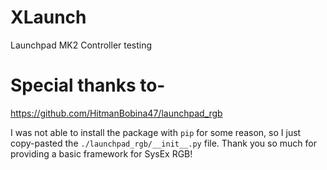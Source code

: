 # XLaunch

Launchpad MK2 Controller testing

# Special thanks to-

https://github.com/HitmanBobina47/launchpad_rgb

I was not able to install the package with `pip` for some reason, so I just copy-pasted the `./launchpad_rgb/__init__.py` file. Thank you so much for providing a basic framework for SysEx RGB!
